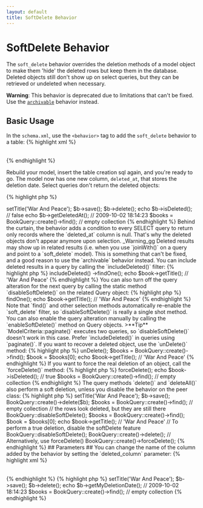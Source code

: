 ```yaml
---
layout: default
title: SoftDelete Behavior
---
```


# SoftDelete Behavior #

The `soft_delete` behavior overrides the deletion methods of a model object to make them 'hide' the deleted rows but keep them in the database. Deleted objects still don't show up on select queries, but they can be retrieved or undeleted when necessary.

**Warning**: This behavior is deprecated due to limitations that can't be fixed. Use the [`archivable`](archivable.html) behavior instead.

## Basic Usage ##

In the `schema.xml`, use the `<behavior>` tag to add the `soft_delete` behavior to a table:
{% highlight xml %}
<table name="book">
  <column name="id" required="true" primaryKey="true" autoIncrement="true" type="INTEGER" />
  <column name="title" type="VARCHAR" required="true" primaryString="true" />
  <behavior name="soft_delete" />
</table>
{% endhighlight %}

Rebuild your model, insert the table creation sql again, and you're ready to go. The model now has one new column, `deleted_at`, that stores the deletion date. Select queries don't return the deleted objects:

{% highlight php %}
<?php
$b = new Book();
$b->setTitle('War And Peace');
$b->save();
$b->delete();
echo $b->isDeleted(); // false
echo $b->getDeletedAt(); // 2009-10-02 18:14:23
$books = BookQuery::create()->find(); // empty collection
{% endhighlight %}

Behind the curtain, the behavior adds a condition to every SELECT query to return only records where the `deleted_at` column is null. That's why the deleted objects don't appear anymore upon selection.

_Warning_gg Deleted results may show up in related results (i.e. when you use `joinWith()` on a query and point to a `soft_delete` model). This is something that can't be fixed, and a good reason to use the `archivable` behavior instead.

You can include deleted results in a query by calling the `includeDeleted()` filter:

{% highlight php %}
<?php
$book = BookQuery::create()
  ->includeDeleted()
  ->findOne();
echo $book->getTitle(); // 'War And Peace'
{% endhighlight %}

You can also turn off the query alteration for the next query by calling the static method `disableSoftDelete()` on the related Query object:

{% highlight php %}
<?php
BookQuery::disableSoftDelete();
$book = BookQuery::create()->findOne();
echo $book->getTitle(); // 'War And Peace'
{% endhighlight %}

Note that `find()` and other selection methods automatically re-enable the `soft_delete` filter, so `disableSoftDelete()` is really a single shot method. You can also enable the query alteration manually by calling the `enableSoftDelete()` method on Query objects.

>**Tip**<br />`ModelCriteria::paginate()` executes two queries, so `disableSoftDelete()` doesn't work in this case. Prefer `includeDeleted()` in queries using `paginate()`.

If you want to recover a deleted object, use the `unDelete()` method:

{% highlight php %}
<?php
$book->unDelete();
$books = BookQuery::create()->find();
$book = $books[0];
echo $book->getTitle(); // 'War And Peace'
{% endhighlight %}

If you want to force the real deletion of an object, call the `forceDelete()` method:

{% highlight php %}
<?php
$book->forceDelete();
echo $book->isDeleted(); // true
$books = BookQuery::create()->find(); // empty collection
{% endhighlight %}

The query methods `delete()` and `deleteAll()` also perform a soft deletion, unless you disable the behavior on the peer class:

{% highlight php %}
<?php
$b = new Book();
$b->setTitle('War And Peace');
$b->save();

BookQuery::create()->delete($b);
$books = BookQuery::create()->find(); // empty collection
// the rows look deleted, but they are still there
BookQuery::disableSoftDelete();
$books = BookQuery::create()->find();
$book = $books[0];
echo $book->getTitle(); // 'War And Peace'

// To perform a true deletion, disable the softDelete feature
BookQuery::disableSoftDelete();
BookQuery::create()->delete();
// Alternatively, use forceDelete()
BookQuery::create()->forceDelete();
{% endhighlight %}

## Parameters ##

You can change the name of the column added by the behavior by setting the `deleted_column` parameter:

{% highlight xml %}
<table name="book">
  <column name="id" required="true" primaryKey="true" autoIncrement="true" type="INTEGER" />
  <column name="title" type="VARCHAR" required="true" primaryString="true" />
  <column name="my_deletion_date" type="TIMESTAMP" />
  <behavior name="soft_delete">
    <parameter name="deleted_column" value="my_deletion_date" />
  </behavior>
</table>
{% endhighlight %}

{% highlight php %}
<?php
$b = new Book();
$b->setTitle('War And Peace');
$b->save();
$b->delete();
echo $b->getMyDeletionDate(); // 2009-10-02 18:14:23
$books = BookQuery::create()->find(); // empty collection
{% endhighlight %}
